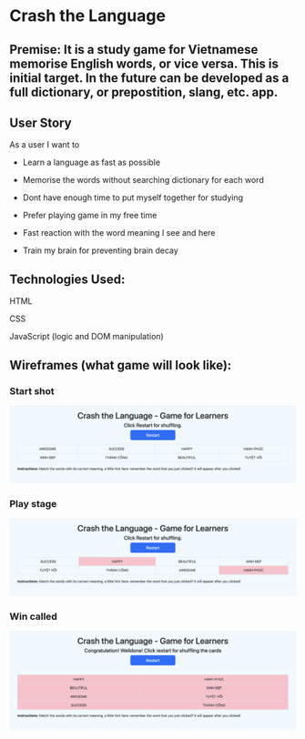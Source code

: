 # Crash the Language

## Premise: It is a study game for Vietnamese memorise English words, or vice versa. This is initial target. In the future can be developed as a full dictionary, or prepostition, slang, etc. app.

## User Story
As a user I want to

* Learn a language as fast as possible

* Memorise the words without searching dictionary for each word

* Dont have enough time to put myself together for studying

* Prefer playing game in my free time

* Fast reaction with the word meaning I see and here

* Train my brain for preventing brain decay

## Technologies Used:
HTML

CSS

JavaScript (logic and DOM manipulation)

## Wireframes (what game will look like): 
### Start shot
![Start shot](https://github.com/hnhtran/Crash-the-Languages/blob/main/assets/Start.png)
### Play stage
![Play stage](https://github.com/hnhtran/Crash-the-Languages/blob/main/assets/Play%20stage.png)
### Win called
![Win called](https://github.com/hnhtran/Crash-the-Languages/blob/main/assets/Crash%20it.png)